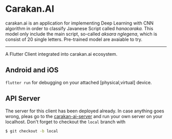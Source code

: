 # Carakan.AI
carakan.ai is an application for implementing Deep Learning with CNN
algorithm in order to classify Javanese Script called _hanacaraka._
This model only include the main script, so-called _aksara nglegena_,
which is consist of 20 single letters. Pre-trained model are avaiable
to try.

---

A Flutter Client integrated into carakan.ai ecosystem.

## Android and iOS
`flutter run` for debugging on your attached \[physical,virtual\] device.

## API Server
The server for this client has been deployed already. In case anything
goes wrong, pleas go to the [carakan-ai-server](https://github.com/ariqfadlan/carakan-ai=server)
and run your own server on your localhost. Don't forget to checkout the `local`
branch with
```bash
$ git checkout -b local
```
